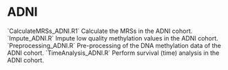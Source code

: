 <h1>ADNI</h1>
`CalculateMRSs_ADNI.R1` Calculate the MRSs in the ADNI cohort.
`Impute_ADNI.R` Impute low quality methylation values in the ADNI cohort.
`Preprocessing_ADNI.R` Pre-processing of the DNA methylation data of the ADNI cohort.
`TimeAnalysis_ADNI.R` Perform survival (time) analysis in the ADNI cohort.